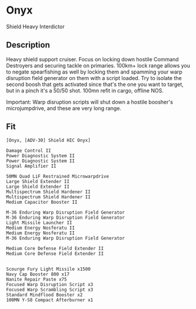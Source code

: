 # Onyx

Shield Heavy Interdictor

## Description

Heavy shield support cruiser. Focus on locking down hostile Command Destroyers and securing tackle on primaries. 100km+ lock range allows you to negate spearfishing as well by locking them and spamming your warp disruption field generator on them with a script loaded. Try to isolate the second boosh that gets activated since that's the one you want to target, but in a pinch it's a 50/50 shot. 100mn refit in cargo, offline NOS.

Important: Warp disruption scripts will shut down a hostile boosher's microjumpdrive, and these are very long range.

## Fit

```
[Onyx, [ADV-30] Shield HIC Onyx]

Damage Control II
Power Diagnostic System II
Power Diagnostic System II
Signal Amplifier II

50MN Quad LiF Restrained Microwarpdrive
Large Shield Extender II
Large Shield Extender II
Multispectrum Shield Hardener II
Multispectrum Shield Hardener II
Medium Capacitor Booster II

M-36 Enduring Warp Disruption Field Generator
M-36 Enduring Warp Disruption Field Generator
Light Missile Launcher II
Medium Energy Nosferatu II
Medium Energy Nosferatu II
M-36 Enduring Warp Disruption Field Generator

Medium Core Defense Field Extender II
Medium Core Defense Field Extender II


Scourge Fury Light Missile x1500
Navy Cap Booster 800 x17
Nanite Repair Paste x75
Focused Warp Disruption Script x3
Focused Warp Scrambling Script x3
Standard Mindflood Booster x2
100MN Y-S8 Compact Afterburner x1
```